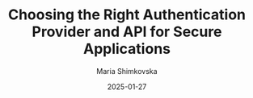 ---
title: "Choosing the Right Authentication Provider and API for Secure Applications"
description: "Learn how authentication providers and APIs secure modern applications. Explore features and integration tips to enhance user authentication and data protection."
date: "2025-01-27"
# cover: "but-auth-is-hard.png"
# category: "featured"
author: "Maria Shimkovska"
---